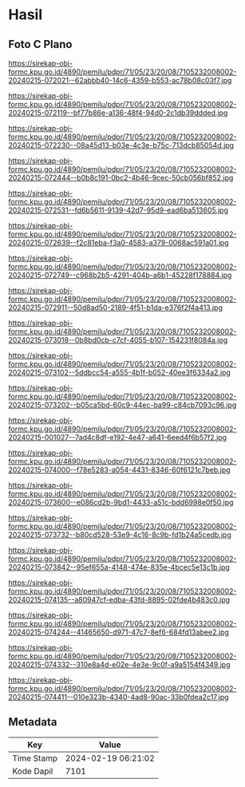 # Hasil

## Foto C Plano

https://sirekap-obj-formc.kpu.go.id/4890/pemilu/pdpr/71/05/23/20/08/7105232008002-20240215-072021--62abbb40-14c6-4359-b553-ac78b08c03f7.jpg

https://sirekap-obj-formc.kpu.go.id/4890/pemilu/pdpr/71/05/23/20/08/7105232008002-20240215-072119--bf77b86e-a136-48f4-94d0-2c1db39ddded.jpg

https://sirekap-obj-formc.kpu.go.id/4890/pemilu/pdpr/71/05/23/20/08/7105232008002-20240215-072230--08a45d13-b03e-4c3e-b75c-713dcb85054d.jpg

https://sirekap-obj-formc.kpu.go.id/4890/pemilu/pdpr/71/05/23/20/08/7105232008002-20240215-072444--b0b8c191-0bc2-4b46-9cec-50cb056bf852.jpg

https://sirekap-obj-formc.kpu.go.id/4890/pemilu/pdpr/71/05/23/20/08/7105232008002-20240215-072531--fd6b5611-9139-42d7-95d9-ead6ba513605.jpg

https://sirekap-obj-formc.kpu.go.id/4890/pemilu/pdpr/71/05/23/20/08/7105232008002-20240215-072639--f2c81eba-f3a0-4583-a379-0068ac591a01.jpg

https://sirekap-obj-formc.kpu.go.id/4890/pemilu/pdpr/71/05/23/20/08/7105232008002-20240215-072749--c968b2b5-4291-404b-a6b1-45228f178884.jpg

https://sirekap-obj-formc.kpu.go.id/4890/pemilu/pdpr/71/05/23/20/08/7105232008002-20240215-072911--50d8ad50-2189-4f51-b1da-e376f2f4a413.jpg

https://sirekap-obj-formc.kpu.go.id/4890/pemilu/pdpr/71/05/23/20/08/7105232008002-20240215-073018--0b8bd0cb-c7cf-4055-b107-154231f8084a.jpg

https://sirekap-obj-formc.kpu.go.id/4890/pemilu/pdpr/71/05/23/20/08/7105232008002-20240215-073102--5ddbcc54-a555-4b1f-b052-40ee3f6334a2.jpg

https://sirekap-obj-formc.kpu.go.id/4890/pemilu/pdpr/71/05/23/20/08/7105232008002-20240215-073202--b05ca5bd-60c9-44ec-ba99-c84cb7093c96.jpg

https://sirekap-obj-formc.kpu.go.id/4890/pemilu/pdpr/71/05/23/20/08/7105232008002-20240215-001027--7ad4c8df-e192-4e47-a641-6eed4f6b57f2.jpg

https://sirekap-obj-formc.kpu.go.id/4890/pemilu/pdpr/71/05/23/20/08/7105232008002-20240215-074000--f78e5283-a054-4431-8346-60f6121c7beb.jpg

https://sirekap-obj-formc.kpu.go.id/4890/pemilu/pdpr/71/05/23/20/08/7105232008002-20240215-073600--e086cd2b-9bd1-4433-a51c-bdd6998e0f50.jpg

https://sirekap-obj-formc.kpu.go.id/4890/pemilu/pdpr/71/05/23/20/08/7105232008002-20240215-073732--b80cd528-53e9-4c16-8c9b-fd1b24a5cedb.jpg

https://sirekap-obj-formc.kpu.go.id/4890/pemilu/pdpr/71/05/23/20/08/7105232008002-20240215-073842--95ef655a-4148-474e-835e-4bcec5e13c1b.jpg

https://sirekap-obj-formc.kpu.go.id/4890/pemilu/pdpr/71/05/23/20/08/7105232008002-20240215-074135--a80947cf-edba-43fd-8895-02fde4b483c0.jpg

https://sirekap-obj-formc.kpu.go.id/4890/pemilu/pdpr/71/05/23/20/08/7105232008002-20240215-074244--41465650-d971-47c7-8ef6-684fd13abee2.jpg

https://sirekap-obj-formc.kpu.go.id/4890/pemilu/pdpr/71/05/23/20/08/7105232008002-20240215-074332--310e8a4d-e02e-4e3e-9c0f-a9a5154f4349.jpg

https://sirekap-obj-formc.kpu.go.id/4890/pemilu/pdpr/71/05/23/20/08/7105232008002-20240215-074411--010e323b-4340-4ad8-90ac-33b0fdea2c17.jpg


## Metadata

| Key        | Value               |
| ---------- | ------------------- |
| Time Stamp | 2024-02-19 06:21:02 |
| Kode Dapil | 7101                |



